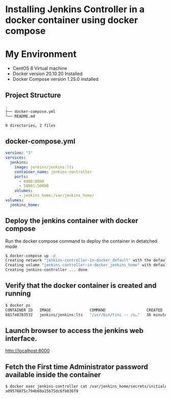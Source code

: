 # Installing Jenkins Controller in a docker container using docker compose 

# My Environment
* CentOS 8 Virtual machine
* Docker version 20.10.20 Installed
* Docker Compose version 1.25.0 installed 

## Project Structure

```bash
.
├── docker-compose.yml
└── README.md

0 directories, 2 files

```
## docker-compose.yml

```yaml
version: "3"
services:
  jenkins:
    image: jenkins/jenkins:lts
    container_name: jenkins-controller
    ports:
      - 8000:8080
      - 50001:50000
    volumes:
      - jenkins_home:/var/jenkins_home/
volumes:
  jenkins_home:
```

## Deploy the jenkins container with docker compose

Run the docker compose command to deploy the container in detatched mode

```bash
$ docker-compose up -d
Creating network "jenkins-controller-in-docker_default" with the default driver
Creating volume "jenkins-controller-in-docker_jenkins_home" with default driver
Creating jenkins-controller ... done
```

## Verify that the docker container is created and running
```bash
$ docker ps
CONTAINER ID   IMAGE                 COMMAND                  CREATED          STATUS          PORTS                                                                                             NAMES
681fe8783532   jenkins/jenkins:lts   "/usr/bin/tini -- /u…"   36 minutes ago   Up 36 minutes   0.0.0.0:8000->8080/tcp, :::8000->8080/tcp, 0.0.0.0:50001->50000/tcp, :::50001->50000/tcp          jenkins-controller
```
## Launch browser to access the jenkins web interface.
[http://localhost:8000](http://localhost:8000)

## Fetch the First time Administrator password available inside the container

```bash
$ docker exec jenkins-controller cat /var/jenkins_home/secrets/initialAdminPassword
a09578075c794b60a15b75dc6fb036f9
```

